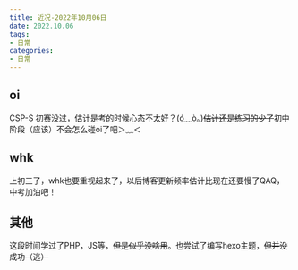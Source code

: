 ```yaml
---
title: 近况-2022年10月06日
date: 2022.10.06
tags:
- 日常
categories:
- 日常
---
```

## oi
CSP-S 初赛没过，估计是考的时候心态不太好？(ó﹏ò｡)~~估计还是练习的少了~~初中阶段（应该）不会怎么碰oi了吧＞﹏＜
## whk
上初三了，whk也要重视起来了，以后博客更新频率估计比现在还要慢了QAQ，中考加油吧！
## 其他
这段时间学过了PHP，JS等，~~但是似乎没啥用~~。也尝试了编写hexo主题，~~但并没成功（逃）~~